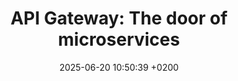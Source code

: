 ---
layout: post
title:  "API Gateway: The door of microservices"
date:   2025-06-20 10:50:39 +0200
excerpt_separator: <!--more-->
image: /assets/img/java-rust.png
lang: en
categories: infra article
tags: devops
page_id: api-gateway
description: Discover what an API Gateway is and why it's crucial for your microservices. Learn how to build your own API Gateway from scratch with our practical guide, covering routing, authentication, and more. Elevate your software architecture today!
excerpt: Discover what an API Gateway is and why it's crucial for your microservices. Learn how to build your own API Gateway from scratch with our practical guide, covering routing, authentication, and more. Elevate your software architecture today!
---